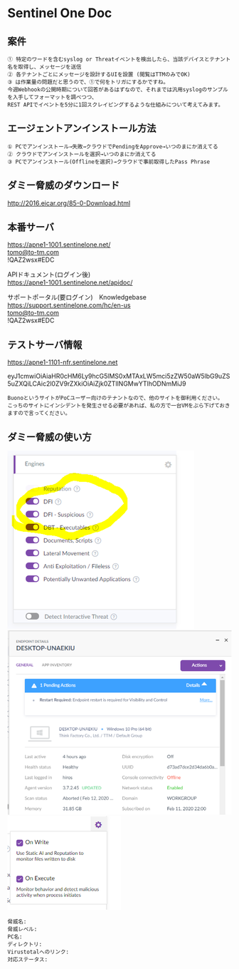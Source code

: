# Sentinel One Doc

## 案件

```
① 特定のワードを含むsyslog or Threatイベントを検出したら、当該デバイスとテナント名を取得し、メッセージを送信
② 各テナントごとにメッセージを設計するUIを設置 (閲覧はTTMのみでOK)
③ は作業量の問題だと思うので、①で何をトリガにするかですね。
今週Webhookの公開時期について回答があるはずなので、それまでは汎用syslogのサンプルを入手してフォーマットを調べつつ、
REST APIでイベントを5分に1回スクレイピングするような仕組みについて考えてみます。
```

## エージェントアンインストール方法

```
① PCでアンインストール→失敗→クラウドでPendingをApprove→いつのまにか消えてる
② クラウドでアンインストールを選択→いつのまにか消えてる
③ PCでアンインストール(Offlineを選択)→クラウドで事前取得したPass Phrase
```

## ダミー脅威のダウンロード

http://2016.eicar.org/85-0-Download.html

## 本番サーバ

https://apne1-1001.sentinelone.net/  
tomo@to-tm.com  
!QAZ2wsx#EDC  

APIドキュメント(ログイン後)  
https://apne1-1001.sentinelone.net/apidoc/

サポートポータル(要ログイン)　Knowledgebase  
https://support.sentinelone.com/hc/en-us  
tomo@to-tm.com  
!QAZ2wsx#EDC  

## テストサーバ情報

https://apne1-1101-nfr.sentinelone.net

eyJ1cmwiOiAiaHR0cHM6Ly9hcG5lMS0xMTAxLW5mci5zZW50aW5lbG9uZS5uZXQiLCAic2l0ZV9rZXkiOiAiZjk0ZTllNGMwYTlhODNmMiJ9

```
BuonoというサイトがPoCユーザー向けのテナントなので、他のサイトを御利用ください。
こっちのサイトにインシデントを発生させる必要があれば、私の方で一台VMをぶら下げておきますので言ってください。
```

## ダミー脅威の使い方

![Engines](./img/image.png)
![Engines](./img/image-pending.png)
![Engines](./img/onwrite.png)

```
脅威名:
脅威レベル:
PC名:
ディレクトリ:
Virustotalへのリンク:
対応ステータス:
```
